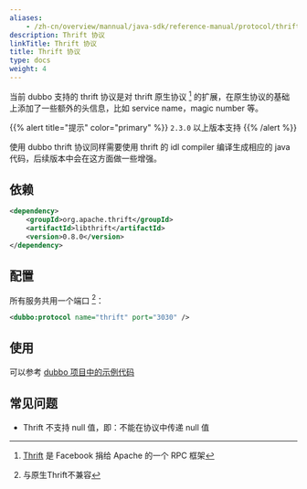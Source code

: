 ```yaml
---
aliases:
    - /zh-cn/overview/mannual/java-sdk/reference-manual/protocol/thrift/
description: Thrift 协议
linkTitle: Thrift 协议
title: Thrift 协议
type: docs
weight: 4
---
```





当前 dubbo 支持的 thrift 协议是对 thrift 原生协议 [^1] 的扩展，在原生协议的基础上添加了一些额外的头信息，比如 service name，magic number 等。

{{% alert title="提示" color="primary" %}}
`2.3.0` 以上版本支持
{{% /alert %}}

使用 dubbo thrift 协议同样需要使用 thrift 的 idl compiler 编译生成相应的 java 代码，后续版本中会在这方面做一些增强。

## 依赖

```xml
<dependency>
    <groupId>org.apache.thrift</groupId>
    <artifactId>libthrift</artifactId>
    <version>0.8.0</version>
</dependency>
```

## 配置

所有服务共用一个端口 [^2]：

```xml
<dubbo:protocol name="thrift" port="3030" />
```

## 使用

可以参考 [dubbo 项目中的示例代码](https://github.com/apache/dubbo/tree/master/dubbo-rpc/dubbo-rpc-thrift/src/test/java/org/apache/dubbo/rpc/protocol/thrift)

## 常见问题

* Thrift 不支持 null 值，即：不能在协议中传递 null 值

[^1]: [Thrift](http://thrift.apache.org) 是 Facebook 捐给 Apache 的一个 RPC 框架
[^2]: 与原生Thrift不兼容
